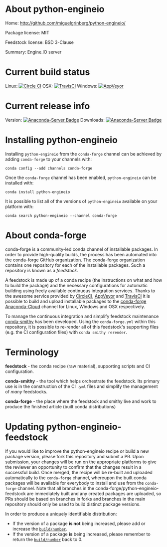 About python-engineio
=====================

Home: http://github.com/miguelgrinberg/python-engineio/

Package license: MIT

Feedstock license: BSD 3-Clause

Summary: Engine.IO server



Current build status
====================

Linux: [![Circle CI](https://circleci.com/gh/conda-forge/tmpdzccl6sc-feedstock.svg?style=shield)](https://circleci.com/gh/conda-forge/tmpdzccl6sc-feedstock)
OSX: [![TravisCI](https://travis-ci.org/conda-forge/tmpdzccl6sc-feedstock.svg?branch=master)](https://travis-ci.org/conda-forge/tmpdzccl6sc-feedstock)
Windows: [![AppVeyor](https://ci.appveyor.com/api/projects/status/github/conda-forge/tmpdzccl6sc-feedstock?svg=True)](https://ci.appveyor.com/project/conda-forge/tmpdzccl6sc-feedstock/branch/master)

Current release info
====================
Version: [![Anaconda-Server Badge](https://anaconda.org/conda-forge/python-engineio/badges/version.svg)](https://anaconda.org/conda-forge/python-engineio)
Downloads: [![Anaconda-Server Badge](https://anaconda.org/conda-forge/python-engineio/badges/downloads.svg)](https://anaconda.org/conda-forge/python-engineio)

Installing python-engineio
==========================

Installing `python-engineio` from the `conda-forge` channel can be achieved by adding `conda-forge` to your channels with:

```
conda config --add channels conda-forge
```

Once the `conda-forge` channel has been enabled, `python-engineio` can be installed with:

```
conda install python-engineio
```

It is possible to list all of the versions of `python-engineio` available on your platform with:

```
conda search python-engineio --channel conda-forge
```


About conda-forge
=================

conda-forge is a community-led conda channel of installable packages.
In order to provide high-quality builds, the process has been automated into the
conda-forge GitHub organization. The conda-forge organization contains one repository
for each of the installable packages. Such a repository is known as a *feedstock*.

A feedstock is made up of a conda recipe (the instructions on what and how to build
the package) and the necessary configurations for automatic building using freely
available continuous integration services. Thanks to the awesome service provided by
[CircleCI](https://circleci.com/), [AppVeyor](http://www.appveyor.com/)
and [TravisCI](https://travis-ci.org/) it is possible to build and upload installable
packages to the [conda-forge](https://anaconda.org/conda-forge)
[Anaconda-Cloud](http://docs.anaconda.org/) channel for Linux, Windows and OSX respectively.

To manage the continuous integration and simplify feedstock maintenance
[conda-smithy](http://github.com/conda-forge/conda-smithy) has been developed.
Using the ``conda-forge.yml`` within this repository, it is possible to re-render all of
this feedstock's supporting files (e.g. the CI configuration files) with ``conda smithy rerender``.


Terminology
===========

**feedstock** - the conda recipe (raw material), supporting scripts and CI configuration.

**conda-smithy** - the tool which helps orchestrate the feedstock.
                   Its primary use is in the construction of the CI ``.yml`` files
                   and simplify the management of *many* feedstocks.

**conda-forge** - the place where the feedstock and smithy live and work to
                  produce the finished article (built conda distributions)


Updating python-engineio-feedstock
==================================

If you would like to improve the python-engineio recipe or build a new
package version, please fork this repository and submit a PR. Upon submission,
your changes will be run on the appropriate platforms to give the reviewer an
opportunity to confirm that the changes result in a successful build. Once
merged, the recipe will be re-built and uploaded automatically to the
`conda-forge` channel, whereupon the built conda packages will be available for
everybody to install and use from the `conda-forge` channel.
Note that all branches in the conda-forge/python-engineio-feedstock are
immediately built and any created packages are uploaded, so PRs should be based
on branches in forks and branches in the main repository should only be used to
build distinct package versions.

In order to produce a uniquely identifiable distribution:
 * If the version of a package **is not** being increased, please add or increase
   the [``build/number``](http://conda.pydata.org/docs/building/meta-yaml.html#build-number-and-string).
 * If the version of a package **is** being increased, please remember to return
   the [``build/number``](http://conda.pydata.org/docs/building/meta-yaml.html#build-number-and-string)
   back to 0.
